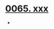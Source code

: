 # [0065. xxx](https://github.com/Tdahuyou/TNotes.react/tree/main/0065.%20xxx)

<!-- region:toc -->


- 

<!-- endregion:toc -->
